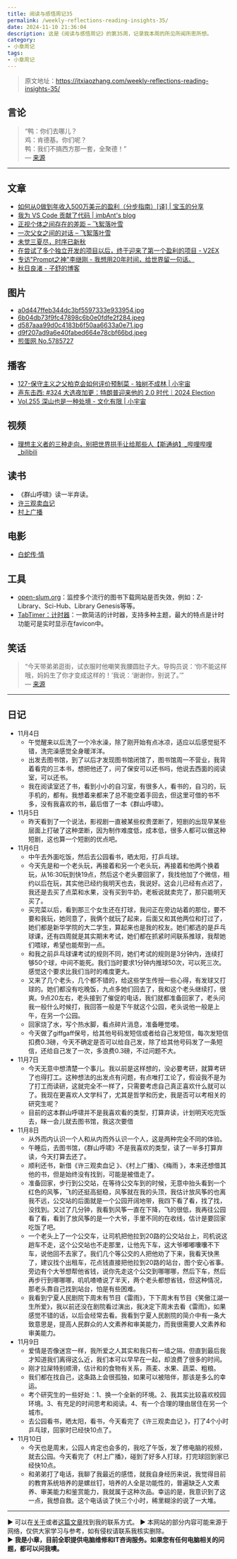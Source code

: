 ```yaml
---
title: 阅读与感悟周记35
permalink: /weekly-reflections-reading-insights-35/
date: 2024-11-10 21:36:04
description: 这是《阅读与感悟周记》的第35周，记录我本周的所见所闻所思所想。
category:
- 小章周记
tags:
- 小章周记
---
```



> 原文地址：<https://itxiaozhang.com/weekly-reflections-reading-insights-35/>  

## 言论

> “鸭：你们去哪儿？  
> 鸡：肯德基。你们呢？  
> 鸭：我们不搞西方那一套，全聚德！”  
> — [来源](https://jandan.net/t/5786085)

---

## 文章

- [如何从0做到年收入500万美元的盈利（分步指南）[译] | 宝玉的分享](https://baoyu.io/translations/how-to-reach-5m-arr-profitably)
- [我为 VS Code 贡献了代码 | imbAnt's blog](https://imbant.github.io/blog/2024/10/29/VS-Code-Thankyou/)
- [正视个体之间存在的差距 – 飞絮落叶雪](https://www.mrhe.net/life/1704.html)
- [一次父女之间的对话 – 飞絮落叶雪](https://www.mrhe.net/life/1710.html)
- [未觉三夏尽，时序已新秋](https://www.douban.com/group/topic/313031249/)
- [在尝试了多个独立开发的项目以后，终于迎来了第一个盈利的项目 - V2EX](https://www.v2ex.com/t/1087361)
- [专访"Prompt之神"李继刚 - 我想用20年时间，给世界留一句话。](https://mp.weixin.qq.com/s/JT2oOG2SYw2pDYEHlEmcyQ)
- [秋日良渚 - 子舒的博客](https://zishu.me/blog/244.html/)

## 图片

- [a0d447ffeb344dc3bf5597333e933954.jpg](https://img.500px.me/photo/b9e61b6c74f7b870beb9db70e798f5203/a0d447ffeb344dc3bf5597333e933954.jpg)
- [6b04db73f9fc47898c6b0e0fdfe2f284.jpeg](https://img.500px.me/photo/545adfda74b9d85cc79c6bfde969e7067/6b04db73f9fc47898c6b0e0fdfe2f284.jpeg)
- [d587aaa99d0c4183b6f50aa6633a0e71.jpg](https://img.500px.me/photo/7afad18d9433e84fb6044bc155a9a1489/d587aaa99d0c4183b6f50aa6633a0e71.jpg)
- [d9f207ad9a6e40fabed664e78cbf66bd.jpeg](https://img.500px.me/photo/b0398d8ca4ae48ce9b997917fcbb57008/d9f207ad9a6e40fabed664e78cbf66bd.jpeg)
- [煎蛋网 No.5785727](https://jandan.net/t/5785727)

## 播客

- [127-保守主义之父柏克会如何评价预制菜 - 独树不成林 | 小宇宙](https://www.xiaoyuzhoufm.com/episode/6723c4cdcbe0e69c8b3425cc)
- [声东击西: #324 大选夜加更：特朗普迎来他的 2.0 时代｜2024 Election](https://etw.fm/2131)
- [Vol.255 深山也是一种处境 - 文化有限 | 小宇宙](https://www.xiaoyuzhoufm.com/episode/672953138320868431a6abd4)

## 视频

- [理想主义者的三种走向，别把世界拱手让给那些人【斯通纳】_哔哩哔哩_bilibili](https://www.bilibili.com/video/BV1oL4y1z7x1)

## 读书

- 《群山呼啸》读一半弃读。
- [许三观卖血记](https://neodb.social/book/4tvMgmCZtnRo56WGqFkWY2)
- [村上广播](https://neodb.social/book/6pHavml6y9AF6Xc6wyuWkU)

## 电影

- [白蛇传·情](https://neodb.social/movie/5HUjznWofKCMRiw6HjIw85)

## 工具

- [open-slum.org](https://open-slum.org/)：监控多个流行的图书下载网站是否失效，例如：Z-Library、Sci-Hub、Library Genesis等等。
- [TabTimer：计时器](https://www.tabtimer.net/)：一款简洁的计时器，支持多种主题，最大的特点是计时功能可是实时显示在favicon中。

## 笑话
>
> “今天带弟弟逛街，试衣服时他嘲笑我腰圆肚子大。导购员说：‘你不能这样哦，妈妈生了你才变成这样的！’我说：‘谢谢你，别说了。’”  
> — [来源](https://jandan.net/t/5785388)

---

## 日记

- 11月4日
  - 午觉醒来以后洗了一个冷水澡，除了刚开始有点冰凉，适应以后感觉挺不错，洗完澡感觉全身暖洋洋。
  - 出发去图书馆，到了以后才发现图书馆闭馆了，图书馆周一不营业，我背着看完的三本书，想把他还了，问了保安可以还书吗，他说去西面的阅读室，可以还书。
  - 我在阅读室还了书，看到小小的自习室，有很多人，看书的，自习的，玩手机的，都有。我想着来都来了总不能空着手回去，但这里可借的书不多，没有我喜欢的书，最后借了一本《群山呼啸》。
- 11月5日
  - 昨天看到了一个说法，影视剧一直被某些权贵垄断了，短剧的出现早某些层面上打破了这种垄断，因为制作难度低，成本低，很多人都可以做这种短剧，这也算一个短剧的优点吧。
- 11月6日
  - 中午去外面吃饭，然后去公园看书，晒太阳，打乒乓球。
  - 今天先是和一个老头玩，再接着和另一个老头玩，再接着和他两个换着玩，从16:30玩到快19点，然后这个老头要回家了，我找他加了个微信，相约以后在玩，其实他已经约我明天也去，我说好。这会儿已经有点迟了，我还是去买了点菜和水果，没有买到牛奶，老板说就卖完了，那只能明天买了。
  - 买完菜以后，看到那三个女生还在打球，我问正在旁边站着的那位，要不要和我玩，她同意了，我俩个就玩了起来，后面又和其他两位和打过了，她们都是新华学院的大二学生，算起来也是我的校友。她们都选的是乒乓球课，还有四周就是其实期末考试，她们都在抓紧时间联系推球，我帮她们喂球，希望也能帮到一点。
  - 和我之前乒乓球课考试的规则不同，她们考试的规则是3分钟内，连续打够50个球，中间不能死。我们当时要求1分钟内推球50次，可以死三次。感觉这个要求比我们当时的难度更大。
  - 又来了几个老头，几个都不错的，给这些学生传授一些心得，有发球又打球的。她们都没有吃晚饭，九点多她们回去了，我和这个老头继续打，很爽。9点20左右，老头接到了催促的电话，我们就都准备回家了，老头问我一般什么时候打，我回答一般是下午就这个公园，老头说他一般是上午，在另一个公园。
  - 回家烧了水，写个热水脚，看点碎片消息，准备睡觉喽。
  - 今天做了giffgaff保号，给其他号码发短信或者给自己发短信，每次发短信扣费0.3磅，今天不确定是否可以给自己发，除了给其他号码发了一条短信，还给自己发了一次，多浪费0.3磅，不过问题不大。
- 11月7日
  - 今天无意中想清楚一个事儿。我以前是这样想的，没必要考研，就算考研了也得打工。这种想法的出发点有问题，有点唯打工论了，假设我不是为了打工而读研，这就完全不一样了，只需要考虑自己真正喜欢什么就可以了。我现在更喜欢人文学科了，尤其是哲学和历史，我是否可以考相关的研究生呢？
  - 目前的这本群山呼啸并不是我喜欢看的类型，打算弃读，计划明天吃完饭去，眯一会儿就去图书馆，我这次要借
- 11月8日
  - 从外而内认识一个人和从内而外认识一个人，这是两种完全不同的体验。
  - 午睡后，去图书馆，《群山呼啸》不是我喜欢的类型，读了一半多打算弃读，今天打算去还了。
  - 顺利还书，新借《许三观卖血记 》、《村上广播》、《梅雨 》，本来还想借其他的书，但是始终没有找到，可能是被借走了。
  - 准备回家，步行到公交站，在等待公交车到的时候，无意中抬头看到一个红色的风筝，飞的还挺高挺稳，风筝就在我的头顶，我估计放风筝的也离我不远，公交站的后面就是一个公园开阔地带，我四下看了看，找了找，没找到。又过了几分钟，我看到风筝一直在下降，飞的很低，我再往公园看了看，看到了放风筝的是一个大爷，手里不同的在收线，估计是要回家吃饭了吧。
  - 一个老头上了一个公交车，让司机把他拉到20路的公交站台上，司机说这趟车不走，这个公交站也不走那里，让他先下车，这大爷嘟嘟囔囔不下车，说他回不去家了。我们几个等公交的人把他劝了下来，我看天快黑了，建议找个出租车，花点钱直接把他拉到20路的站台，图个安心省事。旁边有个大爷想帮他省钱，说你先走这个公交到哪哪哪，然后下车，然后再步行到哪哪哪，叽叽喳喳说了半天，两个老头都想省钱，但这种情况，那老头靠自己找到站台，怕是有些困难。
  - 我看到宁夏人民剧院下周末有节目《雷雨》，下下周末有节目《笑傲江湖一生所爱》，我以前还没在剧院看过演出，我决定下周末去看《雷雨》，如果感觉不错的话，以后会经常去看。我看到宁夏人民剧院的简介中有一条大致意思是，提高人民群众的人文素养和审美能力，而我很需要人文素养和审美能力。
- 11月9日
  - 爱情是否像迷宫一样，我所爱之人其实和我只有一墙之隔，但直到最后我才知道我们离得这么近，我们本可以早早在一起，却浪费了很多的时间。
  - 刚才拉屎特别顺滑，估计和的食物有关系，燕麦、水果、蔬菜、粗粮。
  - 我们都在找自己，这条路上会很孤独，如果可以被陪伴，那该是多么的幸运。
  - 考个研究生的一些好处：1、换一个全新的环境。2、我其实比较喜欢校园环境。3、有充足的时间思考和阅读。4、有一个合理的理由居住在另一个城市。
  - 去公园看书，晒太阳，看书，今天看完了《许三观卖血记 》，打了4个小时乒乓球，回家时已经快10点了。
- 11月10日
  - 今天也是周末，公园人肯定也会多的，我吃了午饭，发了修电脑的视频，就去公园。今天看完了《村上广播》，碰到了好多人打球，打完球回到家已经快10点。
  - 和弟弟打了电话，我聊了我最近的感悟，就我自身经历来说，我觉得目前的教育系统培养的是螺丝钉，培养的人全是功能性的，普遍缺乏人文素养、审美能力和鉴赏能力，我就属于这种次品。幸运的是，我意识到了这一点，我想自救。这个电话谈了快三个小时，稀里糊涂的说了一大堆。

---
▶ 可以在[关于](https://itxiaozhang.com/about/)或者[这篇文章](https://itxiaozhang.com/about-computer-repair-services-with-me/)找到我的联系方式。
▶ 本网站的部分内容可能来源于网络，仅供大家学习与参考，如有侵权请联系我核实删除。  
▶ **我是小章，目前全职提供电脑维修和IT咨询服务。如果您有任何电脑相关的问题，都可以问我噢。**  
